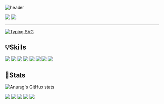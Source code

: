 
![header](https://capsule-render.vercel.app/api?type=waving&color=auto&height=300&section=header&text=JaeHyun%20Park&fontSize=90) 

<a href="https://jaebong8it.tistory.com" target="_blank"><img src="https://img.shields.io/badge/blog-005571?style=for-the-badge&logo=Blogger&logoColor=white"/></a>
<a href="https://jaebong8it.tistory.com" target="_blank"><img src="https://img.shields.io/badge/instagram-06062C?style=for-the-badge&logo=Instagram&logoColor=white"/></a>
<hr/>

[![Typing SVG](https://readme-typing-svg.herokuapp.com?font=Noto+Sans&color=%23FF645B&size=30&duration=3000&height=100&lines=Welcome+to+My+Github+Page;This+is+My+World+❤!;Enjoy!+🎈)](https://git.io/typing-svg)


## 💡Skills
<img src="https://img.shields.io/badge/HTML-E34F26?style=for-the-badge&logo=HTML5&logoColor=white"/> <img src="https://img.shields.io/badge/css3-1572B6?style=for-the-badge&logo=CSS3&logoColor=white"/>  <img src="https://img.shields.io/badge/javascript-F7DF1E?style=for-the-badge&logo=JavaScript&logoColor=white"/> <img src="https://img.shields.io/badge/react-61DAFB?style=for-the-badge&logo=React&logoColor=white"/> <img src="https://img.shields.io/badge/Node.js-339933?style=for-the-badge&logo=Node.js&logoColor=white"/> <img src="https://img.shields.io/badge/Express-000000?style=for-the-badge&logo=Express&logoColor=white"/> <img src="https://img.shields.io/badge/MongoDB-47A248?style=for-the-badge&logo=MongoDB&logoColor=white"/> 
<img src="https://img.shields.io/badge/Next.js-000000?style=for-the-badge&logo=MongoDB&logoColor=white"/> 

## 📃Stats
![Anurag's GitHub stats](https://github-readme-stats.vercel.app/api?username=jaebong8&show_icons=true&theme=algolia)


![](https://github-profile-summary-cards.vercel.app/api/cards/profile-details?username=jaebong8&theme=github)
![](https://github-profile-summary-cards.vercel.app/api/cards/repos-per-language?username=jaebong8&theme=nord_bright)
![](https://github-profile-summary-cards.vercel.app/api/cards/most-commit-language?username=jaebong8&theme=solarized)
![](https://github-profile-summary-cards.vercel.app/api/cards/stats?username=jaebong8&theme=vue)
![](https://github-profile-summary-cards.vercel.app/api/cards/productive-time?username=jaebong8&theme=dracula)
